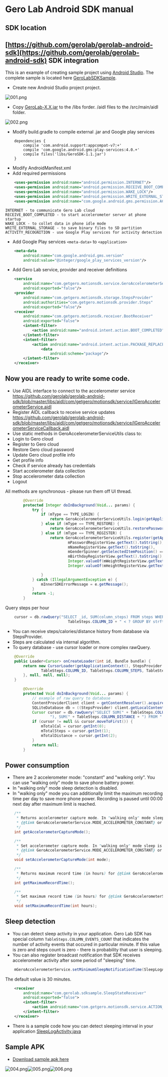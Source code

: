 Gero Lab Android SDK manual
==
SDK location
--
[https://github.com/gerolab/gerolab-android-sdk](https://github.com/gerolab/gerolab-android-sdk)
SDK integration
--
This is an example of creating sample project using [Android Studio](http://developer.android.com/sdk/installing/studio.html). The complete sample is located here [GeroLabSDKSample](https://github.com/gerolab/gerolab-android-sdk/tree/master/samples/GeroLabSDKSample).

* Create new Android Studio project project.

![001.png](https://raw.github.com/gerolab/gerolab-android-sdk/master/manual/img/000.png)

* Copy [GeroLab-X.X.jar](https://github.com/gerolab/gerolab-android-sdk/tree/master/libs) to the /libs forder. /aidl files to the /src/main/aidl folder.

![002.png](https://raw.github.com/gerolab/gerolab-android-sdk/master/manual/img/001.png)

* Modify build.gradle to compile external .jar and Google play services

```
    dependencies {
        compile 'com.android.support:appcompat-v7:+'
        compile 'com.google.android.gms:play-services:4.0.+'
        compile files('libs/GeroSDK-1.1.jar')
    }
```

* Modify AndroidManifest.xml
 * Add required permissions

```xml
    <uses-permission android:name="android.permission.INTERNET"/>
    <uses-permission android:name="android.permission.RECEIVE_BOOT_COMPLETED"/>
    <uses-permission android:name="android.permission.WAKE_LOCK"/>
    <uses-permission android:name="android.permission.WRITE_EXTERNAL_STORAGE"/>
    <uses-permission android:name="com.google.android.gms.permission.ACTIVITY_RECOGNITION"/>
```
    INTERNET - to communicate Gero Lab cloud
    RECEIVE_BOOT_COMPLETED - to start accelerometer server at phone startup
    WAKE_LOCK - to collet data in phone idle mode
    WRITE_EXTERNAL_STORAGE - to save binary files to SD partition
    ACTIVITY_RECOGNITION - use Google Play services for activity detection
    
* Add Google Play services `<meta-data>` to `<application>`

```xml
    <meta-data
        android:name="com.google.android.gms.version"
        android:value="@integer/google_play_services_version"/>
```

* Add Gero Lab service, provider and receiver definitions

```xml
    <service
        android:name="com.getgero.motionsdk.service.GeroAccelerometerService"
        android:exported="false"/>
    <provider
        android:name="com.getgero.motionsdk.storage.StepsProvider"
        android:authorities="com.getgero.motionsdk.provider.Steps"
        android:exported="false"/>
    <receiver
        android:name="com.getgero.motionsdk.receiver.BootReceiver"
        android:exported="false">
        <intent-filter>
            <action android:name="android.intent.action.BOOT_COMPLETED"/>
        </intent-filter>
        <intent-filter>
            <action android:name="android.intent.action.PACKAGE_REPLACED"/>
                <data
                    android:scheme="package"/>
        </intent-filter>
    </receiver>
```

Now you are ready to write some code.
---
* Use AIDL interface to connect to the accelerometer service https://github.com/gerolab/gerolab-android-sdk/blob/master/libs/aidl/com/getgero/motionsdk/service/IGeroAccelerometerService.aidl
* Register AIDL callback to receive service updates https://github.com/gerolab/gerolab-android-sdk/blob/master/libs/aidl/com/getgero/motionsdk/service/IGeroAccelerometerServiceCallback.aidl
* Use static methods in GeroAccelerometerServiceUtils class to:
 * Login to Gero cloud
 * Register to Gero cloud
 * Restore Gero cloud password
 * Update Gero cloud profile info
 * Get profile info
 * Check if service already has credentials
 * Start accelerometer data collection
 * Stop accelerometer data collection
 * Logout

All methods are synchronous - please run them off UI thread.

```java
        @Override
        protected Integer doInBackground(Void... params) {
            try {
                if (mType == TYPE_LOGIN) {
                    return GeroAccelerometerServiceUtils.login(getApplicationContext(), mEmailView.getText().toString(), mPasswordView.getText().toString());
                } else if (mType == TYPE_RESTORE) {
                    return GeroAccelerometerServiceUtils.restorePassword(getApplicationContext(), mEmailRestoreView.getText().toString());
                } else if (mType == TYPE_REGISTER) {
                    return GeroAccelerometerServiceUtils.register(getApplicationContext(), mEmailRegisterView.getText().toString(),
                            mPasswordRegisterView.getText().toString(),
                            mNameRegisterView.getText().toString(),
                            mGenderSpinner.getSelectedItemPosition() == 0,
                            mBirthdayRegisterView.getText().toString(),
                            Integer.valueOf(mWeightRegisterView.getText().toString()),
                            Integer.valueOf(mHeightRegisterView.getText().toString()));

                }
            } catch (IllegalArgumentException e) {
                mInnerSDKErrorMessage = e.getMessage();
            }
            return -1;
        }
```

Query steps per hour

```java
    cursor = db.rawQuery("SELECT _id, SUM(column_steps) FROM steps WHERE " + TableSteps.COLUMN_ID + " >= ? AND " +
                            TableSteps.COLUMN_ID + " < ? GROUP BY strftime('%H', column_timestamp)", new String[]{String.valueOf(mStartTs), String.valueOf(mEndTs)});
```

* You can receive steps/calories/distance history from database via StepsProvider.
 * Steps are calculated via internal algorithm.
 * To query database - use cursor loader or more complex rawQuery.

```java
    @Override
    public Loader<Cursor> onCreateLoader(int id, Bundle bundle) {
        return new CursorLoader(getApplicationContext(), StepsProvider.CONTENT_URI, new String[]{
                TableSteps.COLUMN_ID, TableSteps.COLUMN_STEPS, TableSteps.COLUMN_CALORIES, TableSteps.COLUMN_DISTANCE
        }, null, null, null);
    }
```

```java
        @Override
        protected Void doInBackground(Void... params) {
            // example of raw query to database
            ContentProviderClient client = getContentResolver().acquireContentProviderClient(StepsProvider.AUTHORITY);
            SQLiteDatabase db = ((StepsProvider) client.getLocalContentProvider()).getReadableDatabase();
            Cursor cursor = db.rawQuery("SELECT SUM(" + TableSteps.COLUMN_CALORIES + "), SUM(" + TableSteps.COLUMN_STEPS +
                    "), SUM(" + TableSteps.COLUMN_DISTANCE + ") FROM " + TableSteps.TABLE_NAME, null);
            if (cursor != null && cursor.moveToFirst()) {
                mTotalCal = cursor.getInt(0);
                mTotalSteps = cursor.getInt(1);
                mTotalDistance = cursor.getInt(2);
            }
            return null;
        }
```

Power consumption
---
 * There are 2 accelerometer mode: "constant" and "walking only". You can use "walking only" mode to save phone battery power. 
 * In "walking only" mode sleep detection is disabled.
 * In "walking only" mode you can additionally limit the maximum recording time per day to save more phone power. Recording is paused until 00:00 next day after maximum limit is reached.

```java
    /**
     * Returns accelerometer capture mode. In "walking only" mode sleep is not detected.
     * {@link GeroAccelerometerService.MODE_ACCELEROMETER_CONSTANT} or {@link GeroAccelerometerService.MODE_ACCELEROMETER_WALKING_ONLY}.
     */
    int getAccelerometerCaptureMode();

    /**
     * Set accelerometer capture mode. In "walking only" mode sleep is not detected.
     * {@link GeroAccelerometerService.MODE_ACCELEROMETER_CONSTANT} or {@link GeroAccelerometerService.MODE_ACCELEROMETER_WALKING_ONLY}.
     */
    void setAccelerometerCaptureMode(int mode);

    /**
     * Returns maximum record time (in hours) for {@link GeroAccelerometerService.MODE_ACCELEROMETER_WALKING_ONLY} mode.
     */
    int getMaximumRecordTime();

    /**
     * Set maximum record time (in hours) for {@link GeroAccelerometerService.MODE_ACCELEROMETER_WALKING_ONLY} mode.
     */
    void setMaximumRecordTime(int hours);
```

Sleep detection
---
* You can detect sleep activity in your application. Gero Lab SDK has special column ``TableSteps.COLUMN_EVENTS_COUNT`` that indicates the number of activity events that occured in particular minute. If this value is zero and steps count is zero - there is probability that user is sleeping.
* You can also register broadcast notification that SDK receives accelerometer activity after some period of "sleeping" time.

```java
    mGeroAccelerometerService.setMinimumSleepNotificationTime(SleepLogActivity.DEFAULT_SLEEP_DURATION);
```

The default value is 30 minutes.

```xml
    <receiver
        android:name="com.gerolab.sdksample.SleepStateReceiver"
        android:exported="false">
        <intent-filter>
            <action android:name="com.getgero.motionsdk.service.ACTION_SIGNIFICANT_MOVEMENT_AFTER_SLEEP"/>
        </intent-filter>
    </receiver>
```

* There is a sample code how you can detect sleeping interval in your application [SleepLogActivity.java](https://github.com/gerolab/gerolab-android-sdk/blob/master/samples/GeroLabSDKSample/sample/src/main/java/com/gerolab/sdksample/SleepLogActivity.java)

Sample APK
---
* [Download sample apk here](https://github.com/gerolab/gerolab-android-sdk/raw/master/manual/GeroLabSDKSample.apk)

![004.png](https://raw.github.com/gerolab/gerolab-android-sdk/master/manual/img/004.png)![005.png](https://raw.github.com/gerolab/gerolab-android-sdk/master/manual/img/005.png)![006.png](https://raw.github.com/gerolab/gerolab-android-sdk/master/manual/img/006.png)
 
